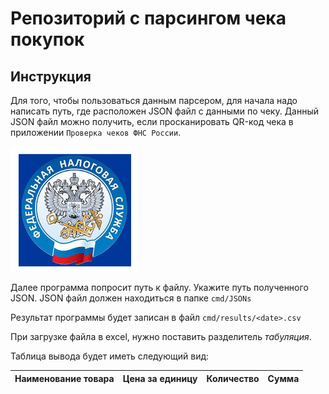 # Репозиторий с парсингом чека покупок
## Инструкция
Для того, чтобы пользоваться данным парсером, для начала надо написать путь, где расположен JSON файл с данными по чеку.
Данный JSON файл можно получить, если просканировать QR-код чека в приложении `Проверка чеков ФНС России`.

![img.png](cmd/imgs/img.png)

Далее программа попросит путь к файлу. Укажите путь полученного JSON. JSON файл должен находиться в папке `cmd/JSONs`

Результат программы будет записан в файл `cmd/results/<date>.csv`

При загрузке файла в excel, нужно поставить разделитель _табуляция_.

Таблица вывода будет иметь следующий вид:

| Наименование товара | Цена за единицу | Количество | Сумма |
|---------------------|-----------------|------------|-------|
